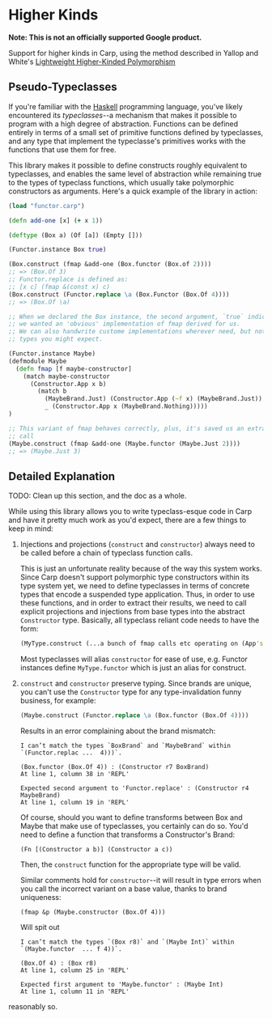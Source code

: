 # Higher Kinds

**Note: This is not an officially supported Google product.**

Support for higher kinds in Carp, using the method described in Yallop and
White's
[Lightweight Higher-Kinded Polymorphism](https://www.cl.cam.ac.uk/~jdy22/papers/lightweight-higher-kinded-polymorphism.pdf)

## Pseudo-Typeclasses

If you're familiar with the [Haskell]() programming language, you've likely
encountered its *typeclasses*--a mechanism that makes it possible to program
with a high degree of abstraction. Functions can be defined entirely in terms of
a small set of primitive functions defined by typeclasses, and any type that implement the typeclasse's primitives works with the functions that use them for free.

This library makes it possible to define constructs roughly equivalent to
typeclasses, and enables the same level of abstraction while remaining true to
the types of typeclass functions, which usually take polymorphic constructors as
arguments. Here's a quick example of the library in action:

```clojure
(load "functor.carp")

(defn add-one [x] (+ x 1))

(deftype (Box a) (Of [a]) (Empty []))

(Functor.instance Box true)

(Box.construct (fmap &add-one (Box.functor (Box.of 2))))
;; => (Box.Of 3)
;; Functor.replace is defined as:
;; [x c] (fmap &(const x) c)
(Box.construct (Functor.replace \a (Box.Functor (Box.Of 4))))
;; => (Box.Of \a)

;; When we declared the Box instance, the second argument, `true` indicated
;; we wanted an 'obvious' implementation of fmap derived for us. 
;; We can also handwrite custome implementations wherever need, but not against
;; types you might expect.

(Functor.instance Maybe)
(defmodule Maybe
  (defn fmap [f maybe-constructor] 
    (match maybe-constructor
      (Constructor.App x b) 
        (match b
          (MaybeBrand.Just) (Constructor.App (~f x) (MaybeBrand.Just))
          _ (Constructor.App x (MaybeBrand.Nothing)))))
)

;; This variant of fmap behaves correctly, plus, it's saved us an extra function
;; call
(Maybe.construct (fmap &add-one (Maybe.functor (Maybe.Just 2))))
;; => (Maybe.Just 3)
```
## Detailed Explanation

TODO: Clean up this section, and the doc as a whole.

While using this library allows you to write typeclass-esque code in Carp and
have it pretty much work as you'd expect, there are a few things to keep in
mind:

1. Injections and projections (`construct` and `constructor`) always need to be
   called before a chain of typeclass function calls.

   This is just an unfortunate reality because of the way this system works.
   Since Carp doesn't support polymorphic type constructors within its type
   system yet, we need to define typeclasses in terms of concrete types that
   encode a suspended type application. Thus, in order to use these functions,
   and in order to extract their results, we need to call explicit projections
   and injections from base types into the abstract `Constructor` type.
   Basically, all typeclass reliant code needs to have the form:

   ```clojure
   (MyType.construct (...a bunch of fmap calls etc operating on (App's) (MyType.constructor (MyType.SomeValue 2))))
   ```

   Most typeclasses will alias `constructor` for ease of use, e.g. Functor
   instances define `MyType.functor` which is just an alias for construct.

2. `construct` and `constructor` preserve typing. Since brands are unique, you
   can't use the `Constructor` type for any type-invalidation funny business,
   for example:

    ```clojure
    (Maybe.construct (Functor.replace \a (Box.functor (Box.Of 4))))
    ```

    Results in an error complaining about the brand mismatch:

    ```
    I can’t match the types `BoxBrand` and `MaybeBrand` within `(Functor.replac ...  4)))`.

    (Box.functor (Box.Of 4)) : (Constructor r7 BoxBrand)
    At line 1, column 38 in 'REPL'

    Expected second argument to 'Functor.replace' : (Constructor r4 MaybeBrand)
    At line 1, column 19 in 'REPL' 
    ```

   Of course, should you want to define transforms between Box and Maybe that
   make use of typeclasses, you certainly can do so. You'd need to define a
   function that transforms a Constructor's Brand:

   ```
   (Fn [(Constructor a b)] (Constructor a c))
   ```

   Then, the `construct` function for the appropriate type will be valid.

   Similar comments hold for `constructor`--it will result in type errors when
   you call the incorrect variant on a base value, thanks to brand uniqueness:

   ```
   (fmap &p (Maybe.constructor (Box.Of 4)))
   ```
  
   Will spit out

   ```
   I can’t match the types `(Box r8)` and `(Maybe Int)` within `(Maybe.functor  ... f 4))`.

   (Box.Of 4) : (Box r8)
   At line 1, column 25 in 'REPL'

   Expected first argument to 'Maybe.functor' : (Maybe Int)
   At line 1, column 11 in 'REPL'
   ```
  
  reasonably so.
